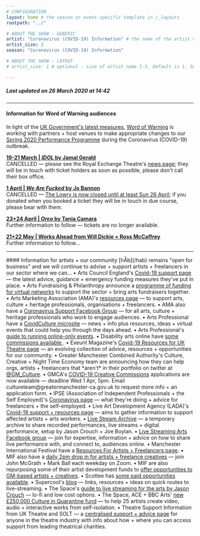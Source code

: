 ```yaml
---
# CONFIGURATION
layout: home # the season or event-specific template in /_layouts
rootpath: "../"

# ABOUT THE SHOW - GENERIC
artist: "Coronavirus (COVID-19) Information" # the name of the artist or company
artist_size: 2
season: "Coronavirus (COVID-19) Information"

# ABOUT THE SHOW - LAYOUT
# artist_size: 1 # optional - size of artist name 1-5. Default is 1. Set longer names to lower values

---
```

##### *Last updated on 26 March 2020 at 14:42*        
          
<hr>          
           
#### Information for Word of Warning audiences          
In light of the <a href="http://www.gov.uk/coronavirus" target="_blank">UK Government's latest measures</a>, [Word of Warning](/) is working with partners + host venues to make appropriate changes to our [Spring 2020 Performance Programme](/current/2020-springsummer) during the Coronavirus (COVID-19) outbreak.                 
         
**[19-21 March | *IDOL* by Jamal Gerald](/current/2020-springsummer/gerald)**         
CANCELLED — please see the Royal Exchange Theatre's <a href="http://www.royalexchange.co.uk/news" target="_blank">news page</a>; they will be in touch with ticket holders as soon as possible, please don't call their box office.          
        
**[1 April | *We Are Fucked* by Jo Bannon](/current/2020-springsummer/bannon)**        
CANCELLED — <a href="http://thelowry.com/coronavirus" target="_blank">The Lowry is now closed until at least Sun 26 April</a>; if you donated when you booked a ticket they will be in touch in due course, please bear with them.         
        
**[23+24 April | *Oreo* by Tania Camara](/current/2020-springsummer/camara)**         
Further information to follow — tickets are no longer available.           
         
**[21+22 May | Works Ahead from Will Dickie + Ross McCaffrey](/current/2020-worksahead)**            
Further information to follow…        
         
<hr>          
#### Information for artists + our community         
[hÅb](/hab) remains "open for business" and we will continue to advise + support artists + freelancers in our sector where we can…       
• Arts Council England's <a href="http://artscouncil.org.uk/covid-19" target="_blank">Covid-19 support page</a> — the latest advice, guidance + emergency funding measures they've put in place.         
• Arts Fundraising & Philanthropy announce a <a href="http://artsfundraising.org.uk/networks-funding" target="_blank">programme of funding for virtual networks</a> to support the sector + bring arts fundraisers together.        
• Arts Marketing Association (AMA)'s <a href="http://www.a-m-a.co.uk/coronavirus-covid-19-resources" target="_blank">resources page</a> — to support arts, culture + heritage professionals, organisations + freelancers.        
• AMA also have a <a href="http://facebook.com/groups/AMACommunitySupport" target="_blank">Coronavirus Support Facebook Group</a> — for all arts, culture + heritage professionals who work to engage audiences.        
• Arts Professional have a <a href="http://www.artsprofessional.co.uk/magazine/covidculture" target="_blank">CovidCulture microsite</a>  — news + info plus resources, ideas + virtual events that could help you through the days ahead.          
• Arts Professional's <a href="http://www.artsprofessional.co.uk/news/covid-19-connecting-online-during-social-distancing" target="_blank">guide to running online-only events</a>.          
• Disability arts online have <a href="http://disabilityarts.online/magazine/news/disability-arts-online-announces-new-commissions-for-disabled-artists" target="_blank">some commissions available </a>.         
• Exeunt Magazine's <a href="http://exeuntmagazine.com/features/covid-19-resources-uk-theatre-freelancers" target="_blank">Covid-19 Resources for UK Theatre page</a> — an evolving collection of advice, resources + opportunities for our community.        
• Greater Manchester Combined Authority's Culture, Creative + Night Time Economy team are announcing how they can help orgs, artists + freelancers that *aren't* in their portfolio on twitter at <a href="http://twitter.com/GM_Culture" target="_blank">@GM_Culture</a>.        
• GMCA's <a href="http://twitter.com/GM_Culture/status/1242747895876661248" target="_blank">COVID-19 Creative Commissions</a> applications are now available — deadline Wed 1 Apr, 5pm. Email cultureteam@greatermanchester-ca.gov.uk to request more info + an application form.        
• IPSE (Association of Independent Professionals + the Self Employed)'s <a href="http://www.ipse.co.uk/ipse-news/news-listing/coronavirus-ipse-activity-and-advice-freelancers.html" target="_blank">Coronavirus page</a> — what they're doing + advice for freelancers + the self-employed.        
• Live Art Development Agency (LADA)'s <a href="http://www.thisisliveart.co.uk/resources/covid-19-support-resources" target="_blank">Covid-19 support + resources page</a> — aims to gather information to support affected artists + arts workers.         
• <a href="http://livestreamarchive.co.uk" target="_blank">Live Stream Archive</a> — a temporary archive to share recorded performances, live streams + digital performance, setup by Jason Crouch + Joe Boylan.           
• <a href="http://www.facebook.com/groups/livestreamingarts" target="_blank">Live Streaming Arts Facebook group</a> — join for expertise, information + advice on how to share live performance with, and connect to, audiences online.         
• Manchester International Festival have a <a href="http://mif.co.uk/resources-for-freelance-creatives/" target="_blank">Resources For Artists + Freelancers page</a>.        
• MIF also have a <a href="http://mif.co.uk/mif-drop-in-artists-freelance-creatives" target="_blank">daily 2pm drop in for artists + freelance creatives</a> — join John McGrath + Mark Ball each weekday on Zoom.        
• MIF are also repurposing some of their artist development funds to <a href="http://mif.co.uk/creatives_call_out" target="_blank">offer opportunities to GM-based artists + creatives</a>.      
• Scottee has <a href="http://www.scottee.co.uk/single-post/2020/03/20/Room-to-Respond-2020" target="_blank">some paid opportunities available</a>.            
• Supercool's <a href="http://supercooldesign.co.uk/blog/keeping-it-live" target="_blank">blog</a> — links, resources + ideas on quick routes to live-streaming.        
• The Space's <a href="http://www.thespace.org/resource/live-streaming-arts-lo-fi-and-low-cost-options" target="_blank">guide to live streaming for the arts by Jason Crouch</a> — lo-fi and low cost options.        
• The Space, ACE + BBC Arts' <a href="http://www.thespace.org/resource/culture-quarantine" target="_blank">new £250,000 Culture in Quarantine fund</a> — to help 25 artists create video, audio + interactive works from self-isolation.          
• Theatre Support Information from UK Theatre and SOLT — a <a href="http://theatresupport.info" target="_blank">centralised support + advice page</a> for anyone in the theatre industry with info about how + where you can access support from leading theatrical charities.
